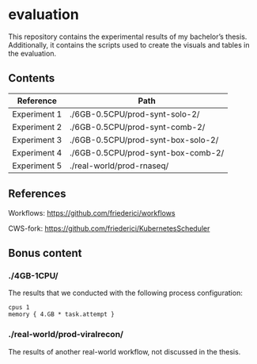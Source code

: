 # evaluation
This repository contains the experimental results of my bachelor’s thesis. Additionally, it contains the scripts used to create the visuals and tables in the evaluation.

## Contents 

| Reference    | Path                               |
|--------------|------------------------------------|
| Experiment 1 | ./6GB-0.5CPU/prod-synt-solo-2/     |
| Experiment 2 | ./6GB-0.5CPU/prod-synt-comb-2/     |
| Experiment 3 | ./6GB-0.5CPU/prod-synt-box-solo-2/ |
| Experiment 4 | ./6GB-0.5CPU/prod-synt-box-comb-2/ |
| Experiment 5 | ./real-world/prod-rnaseq/          |

## References

Workflows: https://github.com/friederici/workflows

CWS-fork: https://github.com/friederici/KubernetesScheduler

## Bonus content

### ./4GB-1CPU/

The results that we conducted with the following process configuration:

    cpus 1
    memory { 4.GB * task.attempt }

### ./real-world/prod-viralrecon/

The results of another real-world workflow, not discussed in the thesis.
